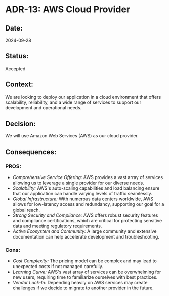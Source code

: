 # ADR-13: AWS Cloud Provider

## Date:
2024-09-28

## Status:
Accepted

## Context:
We are looking to deploy our application in a cloud environment that offers scalability, reliability, and a wide range of services to support our development and operational needs.

## Decision:
We will use Amazon Web Services (AWS) as our cloud provider.

## Consequences:
### PROS:
- *Comprehensive Service Offering:* AWS provides a vast array of services allowing us to leverage a single provider for our diverse needs.
- *Scalability:* AWS's auto-scaling capabilities and load balancing ensure that our application can handle varying levels of traffic seamlessly.
- *Global Infrastructure:* With numerous data centers worldwide, AWS allows for low-latency access and redundancy, supporting our goal for a global reach.
- *Strong Security and Compliance:* AWS offers robust security features and compliance certifications, which are critical for protecting sensitive data and meeting regulatory requirements.
- *Active Ecosystem and Community:* A large community and extensive documentation can help accelerate development and troubleshooting.

### Cons:
- *Cost Complexity:* The pricing model can be complex and may lead to unexpected costs if not managed carefully.
- *Learning Curve:* AWS's vast array of services can be overwhelming for new users, requiring time to familiarize ourselves with best practices.
- *Vendor Lock-In:* Depending heavily on AWS services may create challenges if we decide to migrate to another provider in the future.
